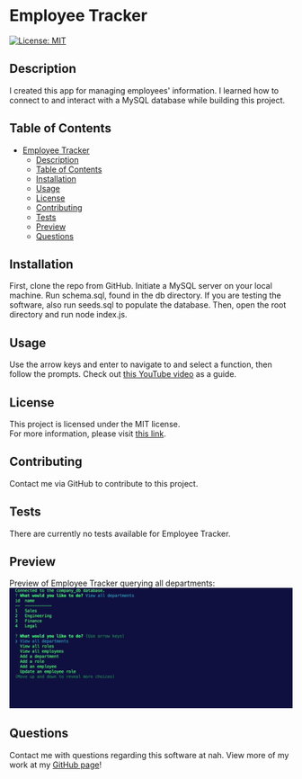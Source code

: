 # Employee Tracker
[![License: MIT](https://img.shields.io/badge/License-MIT-yellow.svg)](https://opensource.org/licenses/MIT)
## Description
I created this app for managing employees' information. I learned how to connect to and interact with a MySQL database while building this project.

## Table of Contents
- [Employee Tracker](#employee-tracker)
  - [Description](#description)
  - [Table of Contents](#table-of-contents)
  - [Installation](#installation)
  - [Usage](#usage)
  - [License](#license)
  - [Contributing](#contributing)
  - [Tests](#tests)
  - [Preview](#preview)
  - [Questions](#questions)

## Installation
First, clone the repo from GitHub. Initiate a MySQL server on your local machine. Run schema.sql, found in the db directory. If you are testing the software, also run seeds.sql to populate the database. Then, open the root directory and run node index.js.

## Usage
Use the arrow keys and enter to navigate to and select a function, then follow the prompts. Check out [this YouTube video](https://youtu.be/zq7dq1oFkB4) as a guide. 

## License
This project is licensed under the MIT license.  
For more information, please visit [this link](https://opensource.org/licenses/MIT).

## Contributing
Contact me via GitHub to contribute to this project.

## Tests
There are currently no tests available for Employee Tracker.

## Preview
Preview of Employee Tracker querying all departments:
![Employee Tracker querying all departments](assets/employee-tracker-preview.png)

## Questions
Contact me with questions regarding this software at nah.
View more of my work at my [GitHub page](https://github.com/jmcavaddy)!
